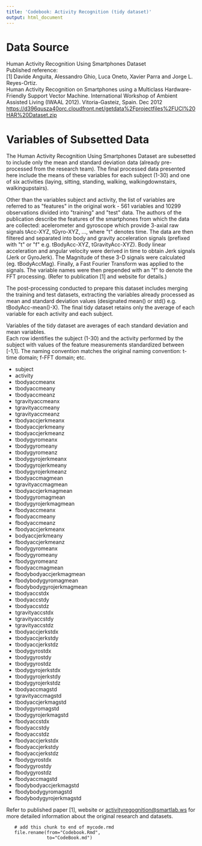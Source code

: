 ```yaml
---
title: 'Codebook: Activity Recognition (tidy dataset)'
output: html_document
---
```


# Data Source    
Human Activity Recognition Using Smartphones Dataset      
Published reference:    
[1] Davide Anguita, Alessandro Ghio, Luca Oneto, Xavier Parra and Jorge L. Reyes-Ortiz.     
Human Activity Recognition on Smartphones using a Multiclass Hardware-Friendly Support Vector Machine.  International Workshop of Ambient Assisted Living (IWAAL 2012).  Vitoria-Gasteiz, Spain. Dec 2012    
https://d396qusza40orc.cloudfront.net/getdata%2Fprojectfiles%2FUCI%20HAR%20Dataset.zip 

# Variables of Subsetted Data

The Human Activity Recognition Using Smartphones Dataset are subesetted to include only the mean and standard deviation data (already pre-processed from the research team).  The final processed data presented here include the means of these variables for each subject (1-30) and one of six activities (laying, sitting, standing, walking, walkingdownstairs, walkingupstairs).

Other than the variables subject and activity, the list of variables are referred to as "features" in the original work -  561 variables and 10299 observations divided into "training" and "test" data.  The authors of the publication describe the features of the smartphones from which the data are collected:  acelerometer and gyroscope which provide 3-axial raw signals tAcc-XYZ, tGyro-XYZ, ..., where "t" denotes time.  The data are then filtered and separated into body and gravity acceleration signals (prefixed with "t" or "f" e.g. tBodyAcc-XYZ, tGravityAcc-XYZ).  Body linear acceleration and angular velocity were derived in time to obtain Jerk signals (Jerk or GyroJerk).  The Magnitude of these 3-D signals were calculated (eg. tBodyAccMag).  Finally, a Fast Fourier Transform was applied to the signals.  The variable names were then prepended with an "f" to denote the FFT processing.   (Refer to publication [1] and website for details.)  

The post-processing conducted to prepare this dataset includes merging the training and test datasets, extracting the variables already processed as mean and standard deviation values (designated mean() or std()  e.g. tBodyAcc-mean()-X).  The final tidy dataset retains only the average of each variable for each activity and each subject.   

Variables of the tidy dataset are averages of each standard deviation and mean variables.   
Each row  identifies the subject (1-30) and the activity performed by the subject with values of the feature measurements standardized between [-1,1].  The naming convention matches the original naming convention:  t-time domain; f-FFT domain; etc.    
* subject   
* activity   
* tbodyaccmeanx   
* tbodyaccmeany   
* tbodyaccmeanz   
* tgravityaccmeanx   
* tgravityaccmeany   
* tgravityaccmeanz   
* tbodyaccjerkmeanx     
* tbodyaccjerkmeany    
* tbodyaccjerkmeanz    
* tbodygyromeanx     
* tbodygyromeany    
* tbodygyromeanz    
* tbodygyrojerkmeanx      
* tbodygyrojerkmeany    
* tbodygyrojerkmeanz    
* tbodyaccmagmean    
* tgravityaccmagmean    
* tbodyaccjerkmagmean    
* tbodygyromagmean    
* tbodygyrojerkmagmean    
* fbodyaccmeanx    
* fbodyaccmeany     
* fbodyaccmeanz    
* fbodyaccjerkmeanx   
* bodyaccjerkmeany   
* fbodyaccjerkmeanz    
* fbodygyromeanx    
* fbodygyromeany    
* fbodygyromeanz    
* fbodyaccmagmean     
* fbodybodyaccjerkmagmean    
* fbodybodygyromagmean   
* fbodybodygyrojerkmagmean   
* tbodyaccstdx   
* tbodyaccstdy   
* tbodyaccstdz   
* tgravityaccstdx   
* tgravityaccstdy    
* tgravityaccstdz    
* tbodyaccjerkstdx    
* tbodyaccjerkstdy    
* tbodyaccjerkstdz    
* tbodygyrostdx   
* tbodygyrostdy    
* tbodygyrostdz    
* tbodygyrojerkstdx    
* tbodygyrojerkstdy    
* tbodygyrojerkstdz   
* tbodyaccmagstd    
* tgravityaccmagstd   
* tbodyaccjerkmagstd    
* tbodygyromagstd    
* tbodygyrojerkmagstd    
* fbodyaccstdx    
* fbodyaccstdy    
* fbodyaccstdz    
* fbodyaccjerkstdx    
* fbodyaccjerkstdy    
* fbodyaccjerkstdz    
* fbodygyrostdx    
* fbodygyrostdy    
* fbodygyrostdz    
* fbodyaccmagstd    
* fbodybodyaccjerkmagstd    
* fbodybodygyromagstd    
* fbodybodygyrojerkmagstd   



Refer to published paper [1], website or activityregognition@smartlab.ws for more detailed information about the original research and datasets.

```{r, include=FALSE}
   # add this chunk to end of mycode.rmd
   file.rename(from="Codebook.Rmd", 
               to="CodeBook.md")
```